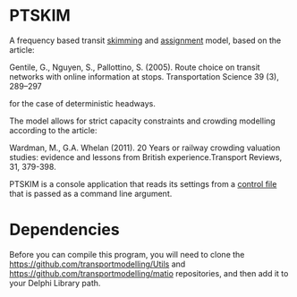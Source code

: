 # PTSKIM

A frequency based transit [skimming](https://tfresource.org/topics/Skim_Matrix.html) and [assignment](https://tfresource.org/topics/Network_assignment.html) model, based on the article:

Gentile, G., Nguyen, S., Pallottino, S. (2005). Route choice on transit networks with online information at stops. Transportation Science 39 (3), 289–297

for the case of deterministic headways.

The model allows for strict capacity constraints and crowding modelling according to the article:

Wardman, M., G.A. Whelan (2011). 20 Years or railway crowding valuation studies: evidence and lessons from British experience.Transport Reviews, 31, 379-398.

PTSKIM is a console application that reads its settings from a [control file](https://github.com/transportmodelling/PTSKIM/wiki/Control-file) that is passed as a command line argument.

# Dependencies
Before you can compile this program, you will need to clone the https://github.com/transportmodelling/Utils and https://github.com/transportmodelling/matio repositories, and then add it to your Delphi Library path.
